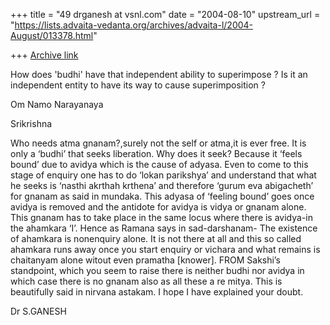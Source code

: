 +++
title = "49 drganesh at vsnl.com"
date = "2004-08-10"
upstream_url = "https://lists.advaita-vedanta.org/archives/advaita-l/2004-August/013378.html"

+++
[Archive link](https://lists.advaita-vedanta.org/archives/advaita-l/2004-August/013378.html)

How does 'budhi' have that independent ability to
superimpose ? Is it an independent entity to have its
way to cause superimposition ?

Om Namo Narayanaya 

Srikrishna


Who needs atma gnanam?,surely not the self or atma,it is ever free. It is only a ‘budhi’ that seeks liberation. Why does it seek? Because it ‘feels bound’ due to avidya which is the cause of adyasa. Even to come to this stage of enquiry one has to do ‘lokan parikshya’ and understand that what he seeks is ‘nasthi akrthah krthena’ and therefore ‘gurum eva abigacheth’ for gnanam as said in mundaka. This adyasa of ‘feeling bound’ goes once avidya is removed and the antidote for avidya is vidya or gnanam alone. This gnanam has to take place in the same locus where there is avidya-in the ahamkara ‘I’. Hence as Ramana says in sad-darshanam- The existence of ahamkara is nonenquiry alone. It is not there at all and this so called ahamkara runs away once you start enquiry or vichara and what remains is chaitanyam alone witout  even pramatha [knower]. FROM Sakshi’s standpoint, which you seem to raise there is neither budhi nor avidya in which case there is no gnanam also as all these a
re mitya. This is beautifully said in nirvana astakam.
I hope I have explained your doubt.

Dr S.GANESH   






